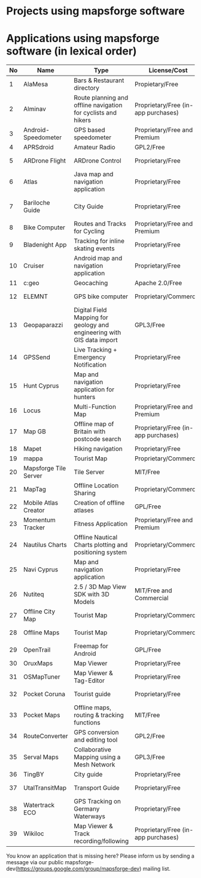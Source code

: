 # Projects using mapsforge software

# Applications using mapsforge software (in lexical order)

|**No**|**Name**|**Type**|**License/Cost**|**Sources**|**URL**|
|------|--------|--------|----------------|-----------|-------|
| 1 | AlaMesa | Bars & Restaurant directory | Propietary/Free | Closed | http://www.alamesacuba.com/en/products/apps/ |
| 2 | Alminav | Route planning and offline navigation for cyclists and hikers | Proprietary/Free (in-app purchases) | Closed | http://wiki.openstreetmap.org/wiki/Alminav |
| 3 | Android-Speedometer | GPS based speedometer | Proprietary/Free and Premium | Closed | https://play.google.com/store/apps/details?id=de.meditgbr.android.tacho |
| 4 | APRSdroid | Amateur Radio | GPL2/Free | Open | http://aprsdroid.org/ |
| 5 | ARDrone Flight | ARDrone Control | Proprietary/Free | Closed | https://play.google.com/store/apps/details?id=meavydev.ARDrone |
| 6 | Atlas | Java map and navigation application | Proprietary/Free | Closed | http://wiki.openstreetmap.org/wiki/Atlas_(navigation_application) |
| 7 | Bariloche Guide | City Guide | Proprietary/Free | Closed | https://play.google.com/store/apps/details?id=com.animus.guideapp https://itunes.apple.com/us/app/guia-bariloche/id900219349 |
| 8 | Bike Computer | Routes and Tracks for Cycling | Proprietary/Free and Premium | Closed | https://play.google.com/store/apps/details?id=de.rooehler.bikecomputer |
| 9 | Bladenight App | Tracking for inline skating events | Proprietary/Free | Closed | https://play.google.com/store/apps/details?id=fr.ocroquette.bladenight |
| 10 | Cruiser | Android map and navigation application | Proprietary/Free | Closed | http://wiki.openstreetmap.org/wiki/Cruiser |
| 11 | c:geo | Geocaching | Apache 2.0/Free | Open | https://github.com/cgeo/ |
| 12 | ELEMNT | GPS bike computer | Proprietary/Commercial | Closed | http://eu.wahoofitness.com/devices/gps-bike-computer-elemnt.html |
| 13 | Geopaparazzi| Digital Field Mapping for geology and engineering with GIS data import | GPL3/Free | Open | http://www.geopaparazzi.eu |
| 14 | GPSSend | Live Tracking + Emergency Notification | Proprietary/Free | Closed | https://play.google.com/store/apps/details?id=com.tinkerpete.gps |
| 15 | Hunt Cyprus | Map and navigation application for hunters | Proprietary/Free | Closed | https://play.google.com/store/apps/details?id=gr.talent.cyprusHunt |
| 16 | Locus | Multi-Function Map | Proprietary/Free and Premium | Closed | http://www.locusmap.eu/ |
| 17 | Map GB | Offline map of Britain with postcode search | Proprietary/Free (in-app purchases) | Closed | https://play.google.com/store/apps/details?id=com.mapgb |
| 18 | Mapet | Hiking navigation | Proprietary/Free | Closed | http://nspace.hu/mapet/ |
| 19 | mappa | Tourist Map | Proprietary/Commercial | Closed | http://mynativeguide.com/ |
| 20 | Mapsforge Tile Server | Tile Server | MIT/Free | Open | https://github.com/develar/mapsforge-tile-server |
| 21 | MapTag | Offline Location Sharing | Proprietary/Commercial | Closed | http://www.rockethub.com/projects/9335-maptag |
| 22 | Mobile Atlas Creator | Creation of offline atlases | GPL/Free | Open | http://mobac.sourceforge.net/ |
| 23 | Momentum Tracker | Fitness Application | Proprietary/Free and Premium | Closed | https://play.google.com/store/apps/details?id=com.momentum_tracker.android |
| 24 | Nautilus Charts | Offline Nautical Charts plotting and positioning system | Proprietary/Commercial | Closed | https://play.google.com/store/apps/details?id=gr.talent.nautiluscharts |
| 25 | Navi Cyprus | Map and navigation application | Proprietary/Free | Closed | https://play.google.com/store/apps/details?id=gr.talent.cyprus.navi |
| 26 | Nutiteq | 2.5 / 3D Map View SDK with 3D Models | MIT/Free and Commercial | Open | https://github.com/nutiteq/hellomap3d |
| 27 | Offline City Map | Tourist Map | Proprietary/Commercial | Closed | http://topobyte.de/ |
| 28 | Offline Maps | Tourist Map | Proprietary/Commercial | Closed | https://play.google.com/store/apps/developer?id=applantation.com |
| 29 | OpenTrail | Freemap for Android | GPL/Free | Open | http://wiki.openstreetmap.org/wiki/OpenTrail |
| 30 | OruxMaps | Map Viewer | Proprietary/Free | Closed | http://www.oruxmaps.com/ |
| 31 | OSMapTuner | Map Viewer & Tag-Editor | Proprietary/Free | Closed | http://osmaptuner.salzburgresearch.at/ |
| 32 | Pocket Coruna | Tourist guide | Proprietary/Free | Closed | https://play.google.com/store/apps/details?id=com.dolphinziyo.corunaentubolsillo&hl=en |
| 33 | Pocket Maps | Offline maps, routing & tracking functions | MIT/Free | Open | http://junjunguo.com/PocketMaps/ |
| 34 | RouteConverter | GPS conversion and editing tool | GPL2/Free | Open | http://www.routeconverter.com/ |
| 35 | Serval Maps | Collaborative Mapping using a Mesh Network | GPL3/Free | Open | http://developer.servalproject.org/dokuwiki/doku.php?id=content:servalmaps:main_page |
| 36 | TingBY | City guide | Proprietary/Free | Closed | http://ting.by/ |
| 37 | UtalTransitMap | Transport Guide | Proprietary/Free | Closed | https://play.google.com/store/apps/details?id=com.mdmitry1973.utahtransitmap&hl=en |
| 38 | Watertrack ECO | GPS Tracking on Germany Waterways | Proprietary/Free | Closed | http://watertrack.de/ |
| 39 | Wikiloc | Map Viewer & Track recording/following | Proprietary/Free (in-app purchases) | Closed | http://www.wikiloc.com/outdoor-navigation-app |


You know an application that is missing here? Please inform us by sending a message via our public mapsforge-dev(https://groups.google.com/group/mapsforge-dev) mailing list.
